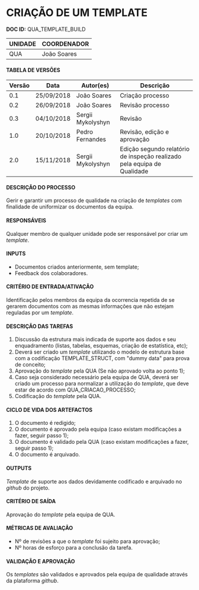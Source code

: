 # CRIAÇÃO DE UM TEMPLATE

**DOC ID:**  QUA_TEMPLATE_BUILD

| UNIDADE | COORDENADOR |
|---------|-------------|
|    QUA   | João Soares |

#### TABELA DE VERSÕES

| Versão | Data | Autor(es) | Descrição
|---|---|---|---
|0.1 | 25/09/2018 | João Soares | Criação processo
|0.2 | 26/09/2018 | João Soares | Revisão processo
|0.3 | 04/10/2018 | Sergii Mykolyshyn | Revisão
|1.0 | 20/10/2018 | Pedro Fernandes | Revisão, edição e aprovação
|2.0 | 15/11/2018 | Sergii Mykolyshyn | Edição segundo relatório de inspeção realizado pela equipa de Qualidade

#### DESCRIÇÃO DO PROCESSO

Gerir e garantir um processo de qualidade na criação de *templates* com finalidade de uniformizar os documentos da equipa.

#### RESPONSÁVEIS

Qualquer membro de qualquer unidade pode ser responsável por criar um *template*.

#### INPUTS

* Documentos criados anteriormente, sem template;
* Feedback dos colaboradores.

#### CRITÉRIO DE ENTRADA/ATIVAÇÃO

Identificação pelos membros da equipa da ocorrencia repetida de se gerarem documentos com as mesmas informações que não estejam reguladas por um *template*.

#### DESCRIÇÃO DAS TAREFAS

1. Discussão da estrutura mais indicada de suporte aos dados e seu enquadramento (listas, tabelas, esquemas, criação de estatística, etc);
2. Deverá ser criado um *template* utilizando o modelo de estrutura base com a codificação TEMPLATE_STRUCT, com "dummy data" para prova de conceito;
3. Aprovação do *template* pela QUA (Se não aprovado volta ao ponto 1);
4. Caso seja considerado necessário pela equipa de QUA, deverá ser criado um processo para normalizar a utilização do *template*, que deve estar de acordo com QUA_CRIACAO_PROCESSO;
5. Codificação do *template* pela QUA.

#### CICLO DE VIDA DOS ARTEFACTOS

1. O documento é redigido;
2. O documento é aprovado pela equipa (caso existam modificações a fazer, seguir passo 1);
3. O documento é validado pela QUA (caso existam modificações a fazer, seguir passo 1);
4. O documento é arquivado.

#### OUTPUTS

*Template* de suporte aos dados devidamente codificado e arquivado no *github* do projeto.

#### CRITÉRIO DE SAÍDA

Aprovação do *template* pela equipa de QUA.

#### MÉTRICAS DE AVALIAÇÃO

* Nº de revisões a que o *template* foi sujeito para aprovação;
* Nº horas de esforço para a conclusão da tarefa.

#### VALIDAÇÃO E APROVAÇÃO
Os *templates* são validados e aprovados pela equipa de qualidade através da plataforma *github*.
